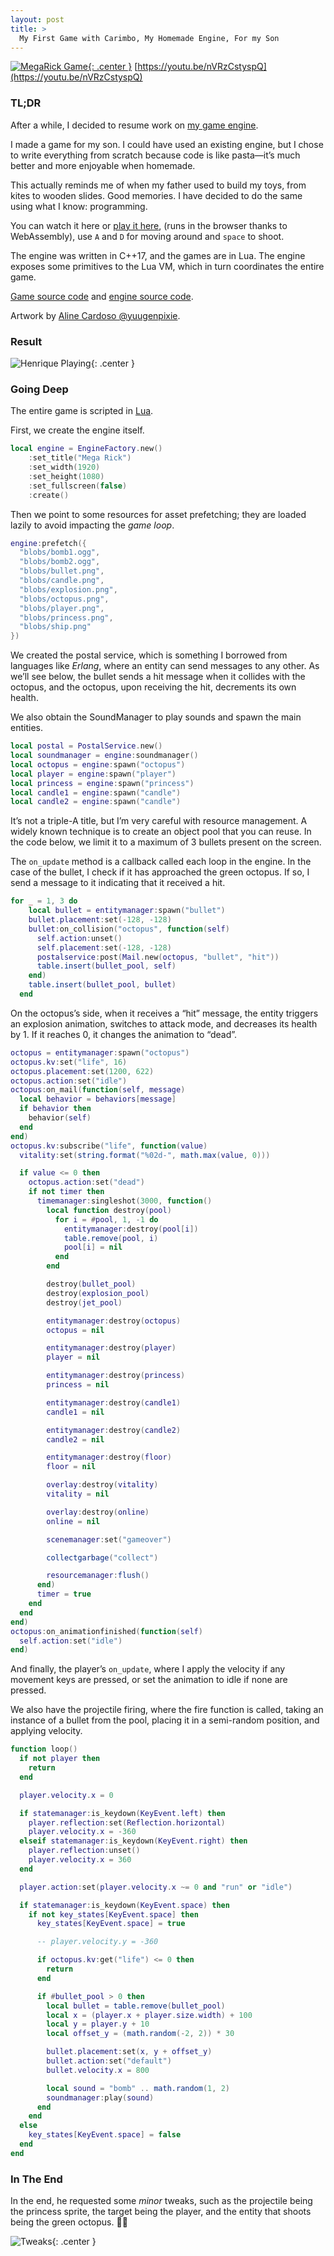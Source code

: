 ```yaml
---
layout: post
title: >
  My First Game with Carimbo, My Homemade Engine, For my Son
---
```


[![MegaRick Game](/public/2024-10-08-my-first-game-with-carimbo/megarick.webp){: .center }](https://youtu.be/nVRzCstyspQ)
[https://youtu.be/nVRzCstyspQ](https://youtu.be/nVRzCstyspQ)

### TL;DR

After a while, I decided to resume work on [my game engine](https://github.com/carimbolabs/carimbo).

I made a game for my son. I could have used an existing engine, but I chose to write everything from scratch because code is like pasta—it’s much better and more enjoyable when homemade.

This actually reminds me of when my father used to build my toys, from kites to wooden slides. Good memories. I have decided to do the same using what I know: programming.

You can watch it here or [play it here](https://carimbo.games), (runs in the browser thanks to WebAssembly), use `A` and `D` for moving around and `space` to shoot.

The engine was written in C++17, and the games are in Lua. The engine exposes some primitives to the Lua VM, which in turn coordinates the entire game.

[Game source code](https://github.com/willtobyte/megarick) and [engine source code](https://github.com/willtobyte/carimbo).

Artwork by [Aline Cardoso @yuugenpixie](https://www.fiverr.com/yuugenpixie).

### Result

![Henrique Playing](/public/2024-10-08-my-first-game-with-carimbo/play.jpeg){: .center }

### Going Deep

The entire game is scripted in [Lua](https://www.lua.org).

First, we create the engine itself.

```lua
local engine = EngineFactory.new()
    :set_title("Mega Rick")
    :set_width(1920)
    :set_height(1080)
    :set_fullscreen(false)
    :create()
```

Then we point to some resources for asset prefetching; they are loaded lazily to avoid impacting the _game loop_.

```lua
engine:prefetch({
  "blobs/bomb1.ogg",
  "blobs/bomb2.ogg",
  "blobs/bullet.png",
  "blobs/candle.png",
  "blobs/explosion.png",
  "blobs/octopus.png",
  "blobs/player.png",
  "blobs/princess.png",
  "blobs/ship.png"
})
```

We created the postal service, which is something I borrowed from languages like _Erlang_, where an entity can send messages to any other. As we’ll see below, the bullet sends a hit message when it collides with the octopus, and the octopus, upon receiving the hit, decrements its own health.

We also obtain the SoundManager to play sounds and spawn the main entities.

```lua
local postal = PostalService.new()
local soundmanager = engine:soundmanager()
local octopus = engine:spawn("octopus")
local player = engine:spawn("player")
local princess = engine:spawn("princess")
local candle1 = engine:spawn("candle")
local candle2 = engine:spawn("candle")
```

It’s not a triple-A title, but I’m very careful with resource management. A widely known technique is to create an object pool that you can reuse. In the code below, we limit it to a maximum of 3 bullets present on the screen.

The `on_update` method is a callback called each loop in the engine. In the case of the bullet, I check if it has approached the green octopus. If so, I send a message to it indicating that it received a hit.

```lua
for _ = 1, 3 do
    local bullet = entitymanager:spawn("bullet")
    bullet.placement:set(-128, -128)
    bullet:on_collision("octopus", function(self)
      self.action:unset()
      self.placement:set(-128, -128)
      postalservice:post(Mail.new(octopus, "bullet", "hit"))
      table.insert(bullet_pool, self)
    end)
    table.insert(bullet_pool, bullet)
  end
```

On the octopus’s side, when it receives a “hit” message, the entity triggers an explosion animation, switches to attack mode, and decreases its health by 1. If it reaches 0, it changes the animation to “dead”.

```lua
octopus = entitymanager:spawn("octopus")
octopus.kv:set("life", 16)
octopus.placement:set(1200, 622)
octopus.action:set("idle")
octopus:on_mail(function(self, message)
  local behavior = behaviors[message]
  if behavior then
    behavior(self)
  end
end)
octopus.kv:subscribe("life", function(value)
  vitality:set(string.format("%02d-", math.max(value, 0)))

  if value <= 0 then
    octopus.action:set("dead")
    if not timer then
      timemanager:singleshot(3000, function()
        local function destroy(pool)
          for i = #pool, 1, -1 do
            entitymanager:destroy(pool[i])
            table.remove(pool, i)
            pool[i] = nil
          end
        end

        destroy(bullet_pool)
        destroy(explosion_pool)
        destroy(jet_pool)

        entitymanager:destroy(octopus)
        octopus = nil

        entitymanager:destroy(player)
        player = nil

        entitymanager:destroy(princess)
        princess = nil

        entitymanager:destroy(candle1)
        candle1 = nil

        entitymanager:destroy(candle2)
        candle2 = nil

        entitymanager:destroy(floor)
        floor = nil

        overlay:destroy(vitality)
        vitality = nil

        overlay:destroy(online)
        online = nil

        scenemanager:set("gameover")

        collectgarbage("collect")

        resourcemanager:flush()
      end)
      timer = true
    end
  end
end)
octopus:on_animationfinished(function(self)
  self.action:set("idle")
end)
```

And finally, the player’s `on_update`, where I apply the velocity if any movement keys are pressed, or set the animation to idle if none are pressed.

We also have the projectile firing, where the fire function is called, taking an instance of a bullet from the pool, placing it in a semi-random position, and applying velocity.

```lua
function loop()
  if not player then
    return
  end

  player.velocity.x = 0

  if statemanager:is_keydown(KeyEvent.left) then
    player.reflection:set(Reflection.horizontal)
    player.velocity.x = -360
  elseif statemanager:is_keydown(KeyEvent.right) then
    player.reflection:unset()
    player.velocity.x = 360
  end

  player.action:set(player.velocity.x ~= 0 and "run" or "idle")

  if statemanager:is_keydown(KeyEvent.space) then
    if not key_states[KeyEvent.space] then
      key_states[KeyEvent.space] = true

      -- player.velocity.y = -360

      if octopus.kv:get("life") <= 0 then
        return
      end

      if #bullet_pool > 0 then
        local bullet = table.remove(bullet_pool)
        local x = (player.x + player.size.width) + 100
        local y = player.y + 10
        local offset_y = (math.random(-2, 2)) * 30

        bullet.placement:set(x, y + offset_y)
        bullet.action:set("default")
        bullet.velocity.x = 800

        local sound = "bomb" .. math.random(1, 2)
        soundmanager:play(sound)
      end
    end
  else
    key_states[KeyEvent.space] = false
  end
end
```

### In The End

In the end, he requested some _minor_ tweaks, such as the projectile being the princess sprite, the target being the player, and the entity that shoots being the green octopus. 🤷‍♂️

![Tweaks](/public/2024-10-08-my-first-game-with-carimbo/tweaks.jpeg){: .center }
